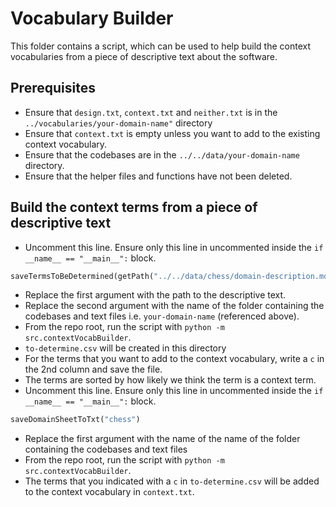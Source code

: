# Vocabulary Builder

This folder contains a script, which can be used to help build the context vocabularies from a piece of descriptive text about the software.

## Prerequisites

- Ensure that `design.txt`, `context.txt` and `neither.txt` is in the `../vocabularies/your-domain-name"` directory
- Ensure that `context.txt` is empty unless you want to add to the existing context vocabulary.
- Ensure that the codebases are in the `../../data/your-domain-name` directory.
- Ensure that the helper files and functions have not been deleted.

## Build the context terms from a piece of descriptive text

- Uncomment this line. Ensure only this line in uncommented inside the `if __name__ == "__main__":` block.

```python
saveTermsToBeDetermined(getPath("../../data/chess/domain-description.md"), "chess")
```

- Replace the first argument with the path to the descriptive text.
- Replace the second argument with the name of the folder containing the codebases and text files i.e. `your-domain-name` (referenced above).
- From the repo root, run the script with `python -m src.contextVocabBuilder`.
- `to-determine.csv` will be created in this directory
- For the terms that you want to add to the context vocabulary, write a `c` in the 2nd column and save the file.
- The terms are sorted by how likely we think the term is a context term.
- Uncomment this line. Ensure only this line in uncommented inside the `if __name__ == "__main__":` block.

```python
saveDomainSheetToTxt("chess")
```

- Replace the first argument with the name of the name of the folder containing the codebases and text files
- From the repo root, run the script with `python -m src.contextVocabBuilder`.
- The terms that you indicated with a `c` in `to-determine.csv` will be added to the context vocabulary in `context.txt`.

